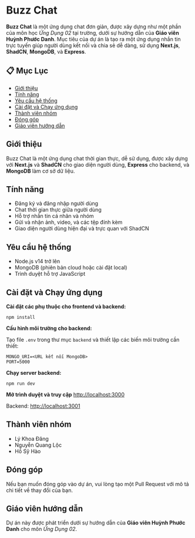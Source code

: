 <!DOCTYPE html>
<html lang="vi">
<head>
  <meta charset="UTF-8">
</head>
<body>
  <h1>Buzz Chat</h1>
  <p><strong>Buzz Chat</strong> là một ứng dụng chat đơn giản, được xây dựng như một phần của môn học <em>Ứng Dụng 02</em> tại trường, dưới sự hướng dẫn của <strong>Giáo viên Huỳnh Phước Danh</strong>. Mục tiêu của dự án là tạo ra một ứng dụng nhắn tin trực tuyến giúp người dùng kết nối và chia sẻ dễ dàng, sử dụng <strong>Next.js</strong>, <strong>ShadCN</strong>, <strong>MongoDB</strong>, và <strong>Express</strong>.</p>

  <h2>📋 Mục Lục</h2>
  <ul>
    <li><a href="#gioi-thieu">Giới thiệu</a></li>
    <li><a href="#tinh-nang">Tính năng</a></li>
    <li><a href="#yeu-cau-he-thong">Yêu cầu hệ thống</a></li>
    <li><a href="#cai-dat-va-chay-ung-dung">Cài đặt và Chạy ứng dụng</a></li>
    <li><a href="#thanh-vien-nhom">Thành viên nhóm</a></li>
    <li><a href="#dong-gop">Đóng góp</a></li>
    <li><a href="#giao-vien-huong-dan">Giáo viên hướng dẫn</a></li>
  </ul>

  <h2 id="gioi-thieu">Giới thiệu</h2>
  <p>Buzz Chat là một ứng dụng chat thời gian thực, dễ sử dụng, được xây dựng với <strong>Next.js</strong> và <strong>ShadCN</strong> cho giao diện người dùng, <strong>Express</strong> cho backend, và <strong>MongoDB</strong> làm cơ sở dữ liệu.</p>

  <h2 id="tinh-nang">Tính năng</h2>
  <ul>
    <li>Đăng ký và đăng nhập người dùng</li>
    <li>Chat thời gian thực giữa người dùng</li>
    <li>Hỗ trợ nhắn tin cá nhân và nhóm</li>
    <li>Gửi và nhận ảnh, video, và các tệp đính kèm</li>
    <li>Giao diện người dùng hiện đại và trực quan với ShadCN</li>
  </ul>

  <h2 id="yeu-cau-he-thong">Yêu cầu hệ thống</h2>
  <ul>
    <li>Node.js v14 trở lên</li>
    <li>MongoDB (phiên bản cloud hoặc cài đặt local)</li>
    <li>Trình duyệt hỗ trợ JavaScript</li>
  </ul>

  <h2 id="cai-dat-va-chay-ung-dung">Cài đặt và Chạy ứng dụng</h2>
  <p><strong>Cài đặt các phụ thuộc cho frontend và backend:</strong></p>
  <pre><code>npm install</code></pre>

  <p><strong>Cấu hình môi trường cho backend:</strong></p>
  <p>Tạo file <code>.env</code> trong thư mục <code>backend</code> và thiết lập các biến môi trường cần thiết:</p>
  <pre><code>MONGO_URI=&lt;URL kết nối MongoDB&gt;
PORT=5000</code></pre>

  <p><strong>Chạy server backend:</strong></p>
  <pre><code>npm run dev</code></pre>

  <p><strong>Mở trình duyệt và truy cập</strong> <a href="http://localhost:3000">http://localhost:3000</a></p>
  <p>Backend: <a href="http://localhost:3001">http://localhost:3001</a></p>

  <h2 id="thanh-vien-nhom">Thành viên nhóm</h2>
  <ul>
    <li>Lý Khoa Đăng</li>
    <li>Nguyễn Quang Lộc</li>
    <li>Hồ Sỹ Hào</li>
  </ul>

  <h2 id="dong-gop">Đóng góp</h2>
  <p>Nếu bạn muốn đóng góp vào dự án, vui lòng tạo một Pull Request với mô tả chi tiết về thay đổi của bạn.</p>

  <h2 id="giao-vien-huong-dan">Giáo viên hướng dẫn</h2>
  <p>Dự án này được phát triển dưới sự hướng dẫn của <strong>Giáo viên Huỳnh Phước Danh</strong> cho môn <em>Ứng Dụng 02</em>.</p>
</body>
</html>
